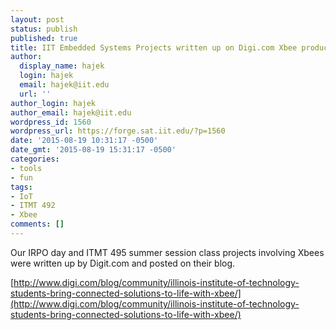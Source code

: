 ```yaml
---
layout: post
status: publish
published: true
title: IIT Embedded Systems Projects written up on Digi.com Xbee product blog
author:
  display_name: hajek
  login: hajek
  email: hajek@iit.edu
  url: ''
author_login: hajek
author_email: hajek@iit.edu
wordpress_id: 1560
wordpress_url: https://forge.sat.iit.edu/?p=1560
date: '2015-08-19 10:31:17 -0500'
date_gmt: '2015-08-19 15:31:17 -0500'
categories:
- tools
- fun
tags:
- IoT
- ITMT 492
- Xbee
comments: []
---
```

Our IRPO day and ITMT 495 summer session class projects involving Xbees were written up by Digit.com and posted on their blog.

[http://www.digi.com/blog/community/illinois-institute-of-technology-students-bring-connected-solutions-to-life-with-xbee/](http://www.digi.com/blog/community/illinois-institute-of-technology-students-bring-connected-solutions-to-life-with-xbee/)
